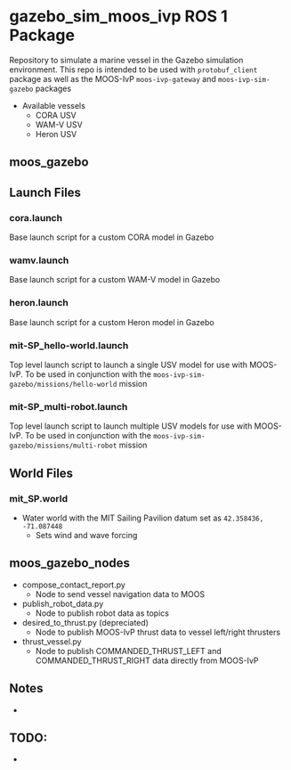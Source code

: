# gazebo_sim_moos_ivp ROS 1 Package
Repository to simulate a marine vessel in the Gazebo simulation environment. This repo is intended to be used with `protobuf_client` package as well as the MOOS-IvP `moos-ivp-gateway` and `moos-ivp-sim-gazebo` packages

* Available vessels
  * CORA USV
  * WAM-V USV
  * Heron USV

## moos_gazebo
## Launch Files

### cora.launch
  Base launch script for a custom CORA model in Gazebo
### wamv.launch
  Base launch script for a custom WAM-V model in Gazebo
### heron.launch
  Base launch script for a custom Heron model in Gazebo
### mit-SP_hello-world.launch
  Top level launch script to launch a single USV model for use with MOOS-IvP. To be used in conjunction with the `moos-ivp-sim-gazebo/missions/hello-world` mission
### mit-SP_multi-robot.launch
  Top level launch script to launch multiple USV models for use with MOOS-IvP. To be used in conjunction with the `moos-ivp-sim-gazebo/missions/multi-robot` mission

## World Files
### mit_SP.world
  * Water world with the MIT Sailing Pavilion datum set as `42.358436, -71.087448`
    * Sets wind and wave forcing 

## moos_gazebo_nodes
  * compose_contact_report.py
    * Node to send vessel navigation data to MOOS
  * publish_robot_data.py
    * Node to publish robot data as topics
  * desired_to_thrust.py (depreciated)
    * Node to publish MOOS-IvP thrust data to vessel left/right thrusters
  * thrust_vessel.py
    * Node to publish COMMANDED_THRUST_LEFT and COMMANDED_THRUST_RIGHT data directly from MOOS-IvP

## Notes
* 

## TODO:
* 
